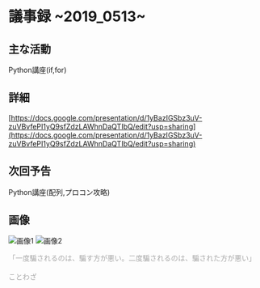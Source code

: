 # 議事録 ~2019_0513~ 
## 主な活動 
Python講座(if,for)
## 詳細 

[https://docs.google.com/presentation/d/1yBazIGSbz3uV-zuVBvfePI1yQ9sfZdzLAWhnDaQTIbQ/edit?usp=sharing](https://docs.google.com/presentation/d/1yBazIGSbz3uV-zuVBvfePI1yQ9sfZdzLAWhnDaQTIbQ/edit?usp=sharing)
## 次回予告 
Python講座(配列,プロコン攻略)
## 画像 
![画像1](2019_0513_01.png) 
![画像2](2019_0513_02.png) 

<font color="DarkGray">「一度騙されるのは、騙す方が悪い。二度騙されるのは、騙された方が悪い」</font><br>  
<font color="DarkGray">ことわざ</font>